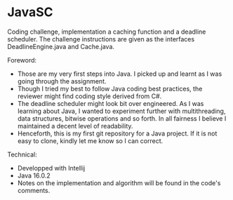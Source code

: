 # JavaSC
Coding challenge, implementation a caching function and a deadline scheduler. The challenge instructions are given as the interfaces DeadlineEngine.java and Cache.java.

Foreword:
- Those are my very first steps into Java. I picked up and learnt as I was going through the assignment.
- Though I tried my best to follow Java coding best practices, the reviewer might find coding style derived from C#.
- The deadline scheduler might look bit over engineered. As I was learning about Java, I wanted to experiment further with multithreading, data structures, bitwise operations and so forth. In all fairness I believe I maintained a decent level of readability.
- Henceforth, this is my first git repository for a Java project. If it is not easy to clone, kindly let me know so I can correct.

Technical:
- Developped with Intellij
- Java 16.0.2
- Notes on the implementation and algorithm will be found in the code's comments.
